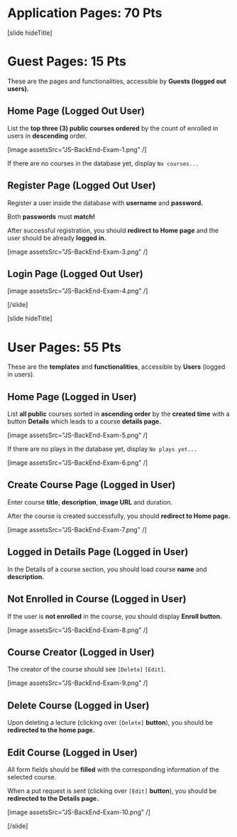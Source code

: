 # Application Pages: 70 Pts

[slide hideTitle]
# Guest Pages: 15 Pts

These are the pages and functionalities, accessible by **Guests (logged out users).**

## Home Page (Logged Out User)

List the **top three (3) public courses ordered** by the count of enrolled in users in **descending** order.

[image assetsSrc="JS-BackEnd-Exam-1.png" /]

If there are no courses in the database yet, display `No courses...`

## Register Page (Logged Out User)

Register a user inside the database with **username** and **password.** 

Both **passwords** must **match!** 

After successful registration, you should **redirect to Home page** and the user should be already **logged in.**

[image assetsSrc="JS-BackEnd-Exam-3.png" /]


## Login Page (Logged Out User)

[image assetsSrc="JS-BackEnd-Exam-4.png" /]

[/slide]


[slide hideTitle]
# User Pages: 55 Pts

These are the **templates** and **functionalities**, accessible by **Users** (logged in users).

## Home Page (Logged in User)

List **all public** courses sorted in **ascending order** by the **created time** with a button **Details** which leads to a course **details page.**

[image assetsSrc="JS-BackEnd-Exam-5.png" /]

If there are no plays in the database yet, display `No plays yet...`

[image assetsSrc="JS-BackEnd-Exam-6.png" /]

## Create Course Page (Logged in User)

Enter course **title**, **description**, **image URL** and duration. 

After the course is created successfully, you should **redirect to Home page.**

[image assetsSrc="JS-BackEnd-Exam-7.png" /]

## Logged in Details Page (Logged in User)

In the Details of a course section, you should load course **name** and **description.**

## Not Enrolled in Course (Logged in User)

If the user is **not enrolled** in the course, you should display **Enroll button.** 

[image assetsSrc="JS-BackEnd-Exam-8.png" /]

## Course Creator (Logged in User)

The creator of the course should see `[Delete]` `[Edit]`.

[image assetsSrc="JS-BackEnd-Exam-9.png" /]

## Delete Course (Logged in User)

Upon deleting a lecture (clicking over `[Delete]` **button**), you should be **redirected to the home page.**

## Edit Course (Logged in User)

All form fields should be **filled** with the corresponding information of the selected course. 

When a put request is sent (clicking over `[Edit]` **button**), you should be **redirected to the Details page.**

[image assetsSrc="JS-BackEnd-Exam-10.png" /]

[/slide]